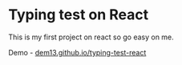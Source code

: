 # Typing test on React

This is my first project on react so go easy on me.

Demo - [dem13.github.io/typing-test-react](https://demyansson.github.io/typing-test-react/)
